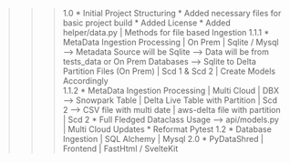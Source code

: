 >>> 1.0
    * Initial Project Structuring
    * Added necessary files for basic project build
    * Added License
    * Added helper/data.py | Methods for file based Ingestion
>>> 1.1.1
    * MetaData Ingestion Processing | On Prem | Sqlite / Mysql
        --> Metadata Source will be Sqlite
        --> Data will be from tests_data or On Prem Databases
        --> Sqlite to Delta Partition Files (On Prem) | Scd 1 & Scd 2 | Create Models Accordingly\
        <!-- raw.emp > delta on prem file with partition > shred > sqlite views/current and history e2e automate -->
>>> 1.1.2
    * MetaData Ingestion Processing | Multi Cloud | DBX
        --> Snowpark Table | Delta Live Table with Partition | Scd 2
        --> CSV file with multi date | aws-delta file with partition | Scd 2
    * Full Fledged Dataclass Usage
        --> api/models.py | Multi Cloud Updates
    * Reformat Pytest
>>> 1.2
    * Database Ingestion | SQL Alchemy | Mysql
>>> 2.0
    * PyDataShred | Frontend | FastHtml / SvelteKit
    